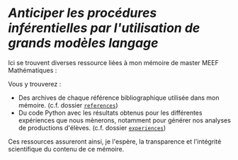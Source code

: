 # _Anticiper les procédures inférentielles par l'utilisation de grands modèles langage_

Ici se trouvent diverses ressource liées à mon mémoire de master MEEF Mathématiques :

Vous y trouverez :
- Des archives de chaque référence bibliographique utilisée dans mon mémoire. (c.f. dossier [`references`](https://github.com/Usernamealexandraeisnotavailable/memoiremeef/tree/main/references))
- Du code Python avec les résultats obtenus pour les différentes expériences que nous mènerons, notamment pour générer nos analyses de productions d'élèves. (c.f. dossier [`experiences`](https://github.com/Usernamealexandraeisnotavailable/memoiremeef/tree/main/experiences))

Ces ressources assureront ainsi, je l'espère, la transparence et l'intégrité scientifique du contenu de ce mémoire.
